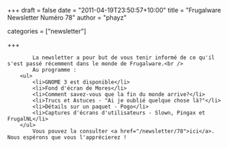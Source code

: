 
+++
draft = false
date = "2011-04-19T23:50:57+10:00"
title = "Frugalware Newsletter Numéro 78"
author = "phayz"

categories = ["newsletter"]

+++

            La newsletter a pour but de vous tenir informé de ce qu'il s'est passé récemment dans le monde de Frugalware.<br />
            Au programme :
        <ul>
            <li>GNOME 3 est disponible</li>
            <li>Fond d'écran de Mores</li>
            <li>Comment savez-vous que la fin du monde arrive?</li>
            <li>Trucs et Astuces - "Ai je oublié quelque chose là?"</li>
            <li>Détails sur un paquet - Pogo</li>
            <li>Captures d'écrans d'utilisateurs - Slown, Pingax et FrugalNL</li>
        </ul>
            Vous pouvez la consulter <a href="/newsletter/78">ici</a>. Nous espérons que vous l'apprécierez !
      
    